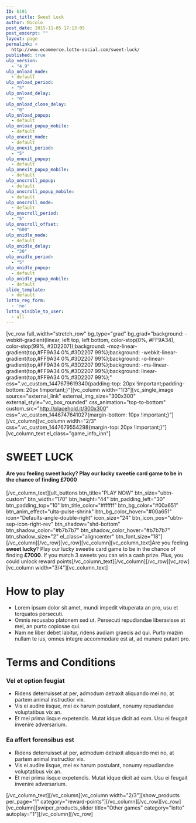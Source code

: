 ```yaml
---
ID: 6191
post_title: Sweet Luck
author: Nicolo
post_date: 2015-11-05 17:13:05
post_excerpt: ""
layout: page
permalink: >
  http://www.ecommerce.lotto-social.com/sweet-luck/
published: true
ulp_version:
  - "4.9"
ulp_onload_mode:
  - default
ulp_onload_period:
  - "5"
ulp_onload_delay:
  - "0"
ulp_onload_close_delay:
  - "0"
ulp_onload_popup:
  - default
ulp_onload_popup_mobile:
  - default
ulp_onexit_mode:
  - default
ulp_onexit_period:
  - "5"
ulp_onexit_popup:
  - default
ulp_onexit_popup_mobile:
  - default
ulp_onscroll_popup:
  - default
ulp_onscroll_popup_mobile:
  - default
ulp_onscroll_mode:
  - default
ulp_onscroll_period:
  - "5"
ulp_onscroll_offset:
  - "600"
ulp_onidle_mode:
  - default
ulp_onidle_delay:
  - "30"
ulp_onidle_period:
  - "5"
ulp_onidle_popup:
  - default
ulp_onidle_popup_mobile:
  - default
slide_template:
  - default
lotto_reg_form:
  - 'no'
lotto_visible_to_user:
  - all
---
```

[vc_row full_width="stretch_row" bg_type="grad" bg_grad="background: -webkit-gradient(linear, left top, left bottom, color-stop(0%, #FF9A34), color-stop(99%, #3D2207));background: -moz-linear-gradient(top,#FF9A34 0%,#3D2207 99%);background: -webkit-linear-gradient(top,#FF9A34 0%,#3D2207 99%);background: -o-linear-gradient(top,#FF9A34 0%,#3D2207 99%);background: -ms-linear-gradient(top,#FF9A34 0%,#3D2207 99%);background: linear-gradient(top,#FF9A34 0%,#3D2207 99%);" css=".vc_custom_1447679619340{padding-top: 20px !important;padding-bottom: 20px !important;}"][vc_column width="1/3"][vc_single_image source="external_link" external_img_size="300x300" external_style="vc_box_rounded" css_animation="top-to-bottom" custom_src="http://placehold.it/300x300" css=".vc_custom_1446747641027{margin-bottom: 10px !important;}"][/vc_column][vc_column width="2/3" css=".vc_custom_1447679554298{margin-top: 20px !important;}"][vc_column_text el_class="game_info_inn"]
<h1 class="game_title"><strong>SWEET LUCK</strong></h1>
<h4 class="game_desc">Are you feeling sweet lucky? Play our lucky sweetie card game to be in the chance of finding <strong>£7000</strong></h4>
[/vc_column_text][ult_buttons btn_title="PLAY NOW" btn_size="ubtn-custom" btn_width="170" btn_height="44" btn_padding_left="30" btn_padding_top="10" btn_title_color="#ffffff" btn_bg_color="#00a651" btn_anim_effect="ulta-pulse-shrink" btn_bg_color_hover="#00a651" icon="Defaults-angle-double-right" icon_size="24" btn_icon_pos="ubtn-sep-icon-right-rev" btn_shadow="shd-bottom" btn_shadow_color="#b7b7b7" btn_shadow_color_hover="#b7b7b7" btn_shadow_size="2" el_class="aligncenter" btn_font_size="18"][/vc_column][/vc_row][vc_row][vc_column][vc_column_text]Are you feeling <strong>sweet lucky</strong>? Play our lucky sweetie card game to be in the chance of finding <strong>£7000</strong>. If you match 3 sweets you can win a cash prize. Plus, you could unlock reward points[/vc_column_text][/vc_column][/vc_row][vc_row][vc_column width="3/4"][vc_column_text]
<h1>How to play</h1>
<ul>
	<li>Lorem ipsum dolor sit amet, mundi impedit vituperata an pro, usu et torquatos persecuti.</li>
	<li>Omnis recusabo platonem sed ut. Persecuti repudiandae liberavisse at mei, an purto copiosae qui.</li>
	<li>Nam ne liber debet labitur, ridens audiam graecis ad qui. Purto mazim nullam te ius, omnes integre accommodare est at, ad munere putant pro.</li>
</ul>
<h1>Terms and Conditions</h1>
<h3>Vel et option feugiat</h3>
<ul>
	<li>Ridens deterruisset at per, admodum detraxit aliquando mei no, at partem animal instructior vix.</li>
	<li>Vis ei audire iisque, mei ex harum postulant, nonumy repudiandae voluptatibus vix an.</li>
	<li>Et mei prima iisque expetendis. Mutat idque dicit ad eam. Usu ei feugait invenire adversarium.</li>
</ul>
<h3>Ea affert forensibus est</h3>
<ul>
	<li>Ridens deterruisset at per, admodum detraxit aliquando mei no, at partem animal instructior vix.</li>
	<li>Vis ei audire iisque, mei ex harum postulant, nonumy repudiandae voluptatibus vix an.</li>
	<li>Et mei prima iisque expetendis. Mutat idque dicit ad eam. Usu ei feugait invenire adversarium.</li>
</ul>
[/vc_column_text][/vc_column][vc_column width="2/3"][show_products per_page="1" category="reward-points"][/vc_column][/vc_row][vc_row][vc_column][swiper_products_slider title="Other games" category="lotto" autoplay="1"][/vc_column][/vc_row]